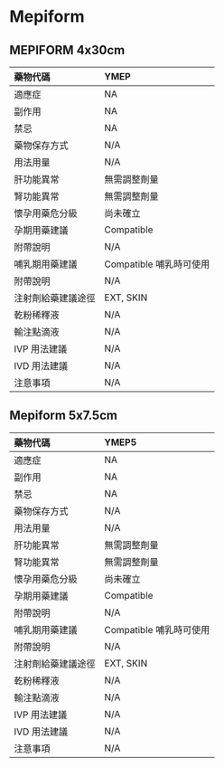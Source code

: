 # Mepiform

## MEPIFORM  4x30cm

| 藥物代碼           | YMEP                    |
|:-------------------|:------------------------|
| 適應症             | NA                      |
| 副作用             | NA                      |
| 禁忌               | NA                      |
| 藥物保存方式       | N/A                     |
| 用法用量           | N/A                     |
| 肝功能異常         | 無需調整劑量            |
| 腎功能異常         | 無需調整劑量            |
| 懷孕用藥危分級     | 尚未確立                |
| 孕期用藥建議       | Compatible              |
| 附帶說明           | N/A                     |
| 哺乳期用藥建議     | Compatible 哺乳時可使用 |
| 附帶說明           | N/A                     |
| 注射劑給藥建議途徑 | EXT, SKIN               |
| 乾粉稀釋液         | N/A                     |
| 輸注點滴液         | N/A                     |
| IVP 用法建議       | N/A                     |
| IVD 用法建議       | N/A                     |
| 注意事項           | N/A                     |

## Mepiform 5x7.5cm

| 藥物代碼           | YMEP5                   |
|:-------------------|:------------------------|
| 適應症             | NA                      |
| 副作用             | NA                      |
| 禁忌               | NA                      |
| 藥物保存方式       | N/A                     |
| 用法用量           | N/A                     |
| 肝功能異常         | 無需調整劑量            |
| 腎功能異常         | 無需調整劑量            |
| 懷孕用藥危分級     | 尚未確立                |
| 孕期用藥建議       | Compatible              |
| 附帶說明           | N/A                     |
| 哺乳期用藥建議     | Compatible 哺乳時可使用 |
| 附帶說明           | N/A                     |
| 注射劑給藥建議途徑 | EXT, SKIN               |
| 乾粉稀釋液         | N/A                     |
| 輸注點滴液         | N/A                     |
| IVP 用法建議       | N/A                     |
| IVD 用法建議       | N/A                     |
| 注意事項           | N/A                     |

